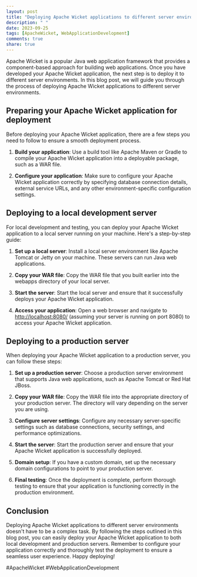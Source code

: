 ```yaml
---
layout: post
title: "Deploying Apache Wicket applications to different server environments"
description: " "
date: 2023-09-25
tags: [ApacheWicket, WebApplicationDevelopment]
comments: true
share: true
---
```


Apache Wicket is a popular Java web application framework that provides a component-based approach for building web applications. Once you have developed your Apache Wicket application, the next step is to deploy it to different server environments. In this blog post, we will guide you through the process of deploying Apache Wicket applications to different server environments.

## Preparing your Apache Wicket application for deployment

Before deploying your Apache Wicket application, there are a few steps you need to follow to ensure a smooth deployment process.

1. **Build your application**: Use a build tool like Apache Maven or Gradle to compile your Apache Wicket application into a deployable package, such as a WAR file.

2. **Configure your application**: Make sure to configure your Apache Wicket application correctly by specifying database connection details, external service URLs, and any other environment-specific configuration settings.

## Deploying to a local development server

For local development and testing, you can deploy your Apache Wicket application to a local server running on your machine. Here's a step-by-step guide:

1. **Set up a local server**: Install a local server environment like Apache Tomcat or Jetty on your machine. These servers can run Java web applications.

2. **Copy your WAR file**: Copy the WAR file that you built earlier into the webapps directory of your local server.

3. **Start the server**: Start the local server and ensure that it successfully deploys your Apache Wicket application.

4. **Access your application**: Open a web browser and navigate to [http://localhost:8080/](http://localhost:8080/) (assuming your server is running on port 8080) to access your Apache Wicket application.

## Deploying to a production server

When deploying your Apache Wicket application to a production server, you can follow these steps:

1. **Set up a production server**: Choose a production server environment that supports Java web applications, such as Apache Tomcat or Red Hat JBoss.

2. **Copy your WAR file**: Copy the WAR file into the appropriate directory of your production server. The directory will vary depending on the server you are using.

3. **Configure server settings**: Configure any necessary server-specific settings such as database connections, security settings, and performance optimizations.

4. **Start the server**: Start the production server and ensure that your Apache Wicket application is successfully deployed.

5. **Domain setup**: If you have a custom domain, set up the necessary domain configurations to point to your production server.

6. **Final testing**: Once the deployment is complete, perform thorough testing to ensure that your application is functioning correctly in the production environment.

## Conclusion

Deploying Apache Wicket applications to different server environments doesn't have to be a complex task. By following the steps outlined in this blog post, you can easily deploy your Apache Wicket application to both local development and production servers. Remember to configure your application correctly and thoroughly test the deployment to ensure a seamless user experience. Happy deploying!

\#ApacheWicket #WebApplicationDevelopment